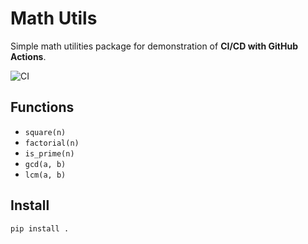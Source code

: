 # Math Utils

Simple math utilities package for demonstration of **CI/CD with GitHub Actions**.

![CI](https://github.com/FranzCastillo/CI-CD-Basic-Math-Package/actions/workflows/ci.yml/badge.svg)

## Functions
- `square(n)`
- `factorial(n)`
- `is_prime(n)`
- `gcd(a, b)`
- `lcm(a, b)`

## Install
```bash
pip install .
```